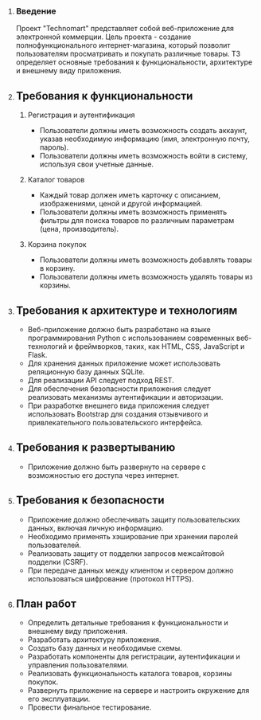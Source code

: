 1. ### Введение
    Проект "Technomart" представляет собой веб-приложение для электронной коммерции. Цель проекта - создание полнофункционального интернет-магазина, который позволит пользователям просматривать и покупать различные товары. ТЗ определяет основные требования к функциональности, архитектуре и внешнему виду приложения.

2. ## Требования к функциональности
   1. Регистрация и аутентификация
        - Пользователи должны иметь возможность создать аккаунт, указав необходимую информацию (имя, электронную почту, пароль).
        - Пользователи должны иметь возможность войти в систему, используя свои учетные данные.

   2. Каталог товаров
      - Каждый товар должен иметь карточку с описанием, изображениями, ценой и другой информацией.
      - Пользователи должны иметь возможность применять фильтры для поиска товаров по различным параметрам (цена, производитель).
      
   3. Корзина покупок
      - Пользователи должны иметь возможность добавлять товары в корзину.
      - Пользователи должны иметь возможность удалять товары из корзины.

3. ## Требования к архитектуре и технологиям
   - Веб-приложение должно быть разработано на языке программирования Python с использованием современных веб-технологий и фреймворков, таких, как HTML, CSS, JavaScript и Flask.
   - Для хранения данных приложение может использовать реляционную базу данных SQLite.
   - Для реализации API следует подход REST.
   - Для обеспечения безопасности приложения следует реализовать механизмы аутентификации и авторизации.
   - При разработке внешнего вида приложения следует использовать Bootstrap для создания отзывчивого и привлекательного пользовательского интерфейса.

4. ## Требования к развертыванию
    - Приложение должно быть развернуто на сервере с возможностью его доступа через интернет.

5. ## Требования к безопасности
   - Приложение должно обеспечивать защиту пользовательских данных, включая личную информацию.
   - Необходимо применять хэширование при хранении паролей пользователей.
   - Реализовать защиту от подделки запросов межсайтовой подделки (CSRF).
   - При передаче данных между клиентом и сервером должно использоваться шифрование (протокол HTTPS).

6. ## План работ
   - Определить детальные требования к функциональности и внешнему виду приложения.
   - Разработать архитектуру приложения.
   - Создать базу данных и необходимые схемы.
   - Разработать компоненты для регистрации, аутентификации и управления пользователями.
   - Реализовать функциональность каталога товаров, корзины покупок.
   - Развернуть приложение на сервере и настроить окружение для его эксплуатации.
   - Провести финальное тестирование.

